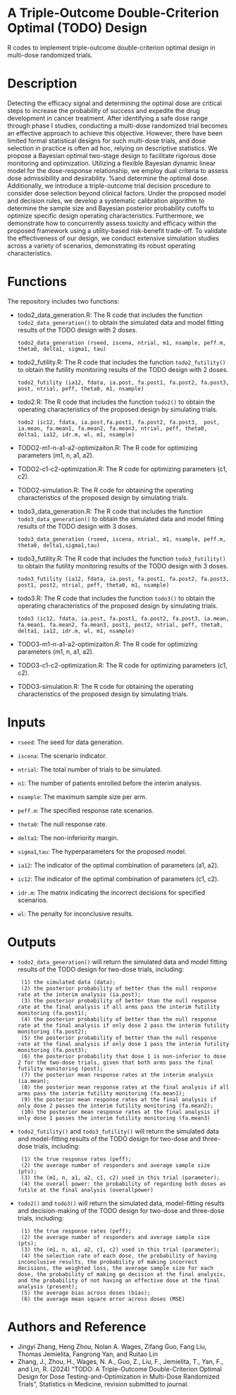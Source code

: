 # A Triple-Outcome Double-Criterion Optimal (TODO) Design

R codes to implement triple-outcome double-criterion optimal design in multi-dose randomized trials.

# Description

Detecting the efficacy signal and determining the optimal dose are critical steps to increase the probability of success and expedite the drug development in cancer treatment. After identifying a safe dose range through phase I studies, conducting a multi-dose randomized trial becomes an effective approach to achieve this objective. However, there have been limited formal statistical designs for such multi-dose trials, and dose selection in practice is often ad hoc, relying on descriptive statistics. We propose a Bayesian optimal two-stage design to facilitate rigorous dose monitoring and optimization. Utilizing a flexible Bayesian dynamic linear model for the dose-response relationship, we employ dual criteria to assess dose admissibility and desirability.
%and determine the optimal dose. Additionally, we introduce a triple-outcome trial decision procedure to consider dose selection beyond clinical factors. Under the proposed model and decision rules, we develop a systematic calibration algorithm to determine the sample size and Bayesian posterior probability cutoffs to optimize specific design operating characteristics. Furthermore, we demonstrate how to concurrently assess toxicity and efficacy within the proposed framework using a utility-based risk-benefit trade-off.  To validate the effectiveness of our design, we conduct extensive simulation studies across a variety of scenarios, demonstrating its robust operating characteristics.

# Functions

The repository includes two functions:

- todo2_data_generation.R: The R code that includes the function ```todo2_data_generation()``` to obtain the simulated data and model fitting results of the TODO design with 2 doses.
  
  ```rscript
  todo2_data_generation (rseed, iscena, ntrial, m1, nsample, peff.m, theta0, delta1, sigma1, tau)
  ```

- todo2_futility.R: The R code that includes the function ```todo2_futility()``` to obtain the futility monitoring results of the TODO design with 2 doses.
  
  ```rscript
  todo2_futility (ia12, fdata, ia.post, fa.post1, fa.post2, fa.post3, post, ntrial, peff, theta0, m1, nsample)
  ```

- todo2.R: The R code that includes the function ```todo2()``` to obtain the operating characteristics of the proposed design by simulating trials.
  
  ```rscipt
  todo2 (ic12, fdata, ia.post,fa.post1, fa.post2, fa.post3,  post, ia.mean, fa.mean1, fa.mean2, fa.mean3, ntrial, peff, theta0, delta1, ia12, idr.m, wl, m1, nsample)
  ```

- TODO2-m1-n-a1-a2-optimizaiton.R: The R code for optimizing parameters (m1, n, a1, a2).

- TODO2-c1-c2-optimization.R: The R code for optimizing parameters (c1, c2).

- TODO2-simulation.R: The R code for obtaining the operating characteristics of the proposed design by simulating trials.

- todo3_data_generation.R: The R code that includes the function ```todo3_data_generation()``` to obtain the simulated data and model fitting results of the TODO design with 3 doses.
  
  ```rscript
  todo3_data_generation (rseed, iscena, ntrial, m1, nsample, peff.m, theta0, delta1,sigma1,tau)
  ```

- todo3_futility.R: The R code that includes the function ```todo3_futility()``` to obtain the futility monitoring results of the TODO design with 3 doses.
  
  ```rscript
  todo3_futility (ia12, fdata, ia.post, fa.post1, fa.post2, fa.post3, post1, post2, ntrial, peff, theta0, m1, nsample)
  ```

- todo3.R: The R code that includes the function ```todo3()``` to obtain the operating characteristics of the proposed design by simulating trials.
  
  ```rscipt
  todo3 (ic12, fdata, ia.post, fa.post1, fa.post2, fa.post3, ia.mean, fa.mean1, fa.mean2, fa.mean3, post1, post2, ntrial, peff, theta0, delta1, ia12, idr.m, wl, m1, nsample)
  ```

- TODO3-m1-n-a1-a2-optimizaiton.R: The R code for optimizing parameters (m1, n, a1, a2).

- TODO3-c1-c2-optimization.R: The R code for optimizing parameters (c1, c2).

- TODO3-simulation.R: The R code for obtaining the operating characteristics of the proposed design by simulating trials.  

# Inputs

- `rseed`: The seed for data generation.

- `iscena`: The scenario indicator.

- `ntrial`: The total number of trials to be simulated.

- `n1`: The number of patients enrolled before the interim analysis.

- `nsample`: The maximum sample size per arm.

- `peff.m`: The specified response rate scenarios.

- `theta0`: The null response rate.

- `delta1`: The non-inferiority margin.

- `sigma1`,`tau`: The hyperparameters for the proposed model.

- `ia12`: The indicator of the optimal combination of parameters (a1, a2).

- `ic12`: The indicator of the optimal combination of parameters (c1, c2).

- `idr.m`: The matrix indicating the incorrect decisions for specified scenarios.

- `wl`: The penalty for inconclusive results.

# Outputs

- `todo2_data_generation()` will return the simulated data and model fitting results of the TODO design for two-dose trials, including:
  
  ```
   (1) the simulated data (data);  
   (2) the posterior probability of better than the null response rate at the interim analysis (ia.post);  
   (3) the posterior probability of better than the null response rate at the final analysis if all arms pass the interim futility monitoring (fa.post1);  
   (4) the posterior probability of better than the null response rate at the final analysis if only dose 2 pass the interim futility monitoring (fa.post2);  
   (5) the posterior probability of better than the null response rate at the final analysis if only dose 1 pass the interim futility monitoring (fa.post3);  
   (6) the posterior probability that dose 1 is non-inferior to dose 2 for the two-dose trials, given that both arms pass the final futility monitoring (post);
   (7) the posterior mean response rates at the interim analysis (ia.mean); 
   (8) the posterior mean response rates at the final analysis if all arms pass the interim futility monitoring (fa.mean1);  
   (9) the posterior mean response rates at the final analysis if only dose 2 passes the interim futility monitoring (fa.mean2);  
   (10) the posterior mean response rates at the final analysis if only dose 1 passes the interim futility monitoring (fa.mean3)
  ```

- `todo2_futility()` and `todo3_futility()` will return the simulated data and model-fitting results of the TODO design for two-dose and three-dose trials, including:
  
  ```
   (1) the true response rates (peff);  
   (2) the average number of responders and average sample size (pts);  
   (3) the (m1, n, a1, a2, c1, c2) used in this trial (parameter);  
   (4) the overall power: the probability of regarding both doses as futile at the final analysis (overallpower)
  ```

- `todo2()` and `todo3()` will return the simulated data, model-fitting results and decision-making of the TODO design for two-dose and three-dose trials, including:
  
  ```
   (1) the true response rates (peff);  
   (2) the average number of responders and average sample size (pts);  
   (3) the (m1, n, a1, a2, c1, c2) used in this trial (parameter);  
   (4) the selection rate of each dose, the probability of having inconclusive results, the probability of making incorrect decisions, the weighted loss, the average sample size for each dose, the probability of making go decision at the final analysis, and the probability of not having an effective dose at the final analysis (present);
   (5) the average bias across doses (bias);
   (6) the average mean square error across doses (MSE)
  ```

# Authors and Reference

- Jingyi Zhang, Heng Zhou, Nolan A. Wages, Zifang Guo, Fang Liu, Thomas Jemielita, Fangrong Yan, and Ruitao Lin
- Zhang, J., Zhou, H., Wages, N. A., Guo, Z., Liu, F., Jemielita, T., Yan, F., and Lin, R. (2024) “TODO: A Triple-Outcome Double-Criterion Optimal Design for Dose Testing-and-Optimization in Multi-Dose Randomized Trials”, Statistics in Medicine, revision submitted to journal.
